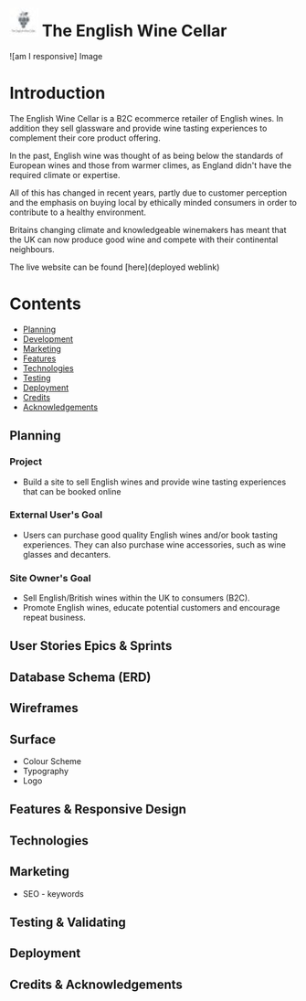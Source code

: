 # ![TheEthicalWineCellar logo](/media/tewc_logo3.jpg) The English Wine Cellar 

![am I responsive] Image

# Introduction
The English Wine Cellar is a B2C ecommerce retailer of English wines. In addition they sell glassware and provide wine tasting experiences to complement their core product offering.

In the past, English wine was thought of as being below the standards of European wines and those from warmer climes, as England didn't have the required climate or expertise.

All of this has changed in recent years, partly due to customer perception and the emphasis on buying local by ethically minded consumers in order to contribute to a healthy environment.

Britains changing climate and knowledgeable winemakers has meant that the UK can now produce good wine and compete with their continental neighbours.

The live website can be found [here](deployed weblink)
# Contents
* [Planning](#planning)
* [Development](#development)
* [Marketing](#marketing)
* [Features](#features)
* [Technologies](#technologies)
* [Testing](#testing)
* [Deployment](#deployment)
* [Credits](#credits)
* [Acknowledgements](#acknowledgements)


## Planning
### Project
- Build a site to sell English wines and provide wine tasting experiences that can be booked online

### External User's Goal
- Users can purchase good quality English wines and/or book tasting experiences. They can also purchase wine accessories, such as wine glasses and decanters.

### Site Owner's Goal
- Sell English/British wines within the UK to consumers (B2C).
- Promote English wines, educate potential customers and encourage repeat business.

## User Stories Epics & Sprints

## Database Schema (ERD)

## Wireframes

## Surface
- Colour Scheme
- Typography
- Logo

## Features & Responsive Design

## Technologies

## Marketing
- SEO - keywords

## Testing & Validating

## Deployment

## Credits & Acknowledgements
